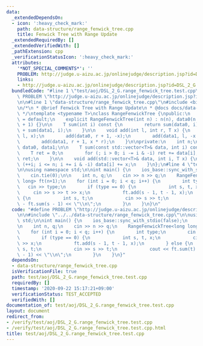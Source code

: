 ```yaml
---
data:
  _extendedDependsOn:
  - icon: ':heavy_check_mark:'
    path: data-structure/range_fenwick_tree.cpp
    title: Fenwick Tree with Range Update
  _extendedRequiredBy: []
  _extendedVerifiedWith: []
  _pathExtension: cpp
  _verificationStatusIcon: ':heavy_check_mark:'
  attributes:
    '*NOT_SPECIAL_COMMENTS*': ''
    PROBLEM: http://judge.u-aizu.ac.jp/onlinejudge/description.jsp?id=DSL_2_G
    links:
    - http://judge.u-aizu.ac.jp/onlinejudge/description.jsp?id=DSL_2_G
  bundledCode: "#line 1 \"test/aoj/DSL_2_G.range_fenwick_tree.test.cpp\"\n#define\
    \ PROBLEM \"http://judge.u-aizu.ac.jp/onlinejudge/description.jsp?id=DSL_2_G\"\
    \n\n#line 1 \"data-structure/range_fenwick_tree.cpp\"\n#include <bits/stdc++.h>\n\
    \n/*\n * @brief Fenwick Tree with Range Update\n * @docs docs/data-structure/range_fenwick_tree.md\n\
    \ */\ntemplate <typename T>\nclass RangeFenwickTree {\npublic:\n    RangeFenwickTree()\
    \ = default;\n    explicit RangeFenwickTree(int n) : n(n), data0(n + 1), data1(n\
    \ + 1) {}\n\n    T sum(int i) const {\n        return sum(data0, i) * (i - 1)\
    \ + sum(data1, i);\n    }\n\n    void add(int l, int r, T x) {\n        add(data0,\
    \ l, x);\n        add(data0, r + 1, -x);\n        add(data1, l, -x * (l - 1));\n\
    \        add(data1, r + 1, x * r);\n    }\n\nprivate:\n    int n;\n    std::vector<T>\
    \ data0, data1;\n\n    T sum(const std::vector<T>& data, int i) const {\n    \
    \    T ret = 0;\n        for (; i > 0; i -= i & -i) ret += data[i];\n        return\
    \ ret;\n    }\n\n    void add(std::vector<T>& data, int i, T x) {\n        for\
    \ (++i; i <= n; i += i & -i) data[i] += x;\n    }\n};\n#line 4 \"test/aoj/DSL_2_G.range_fenwick_tree.test.cpp\"\
    \n\nusing namespace std;\n\nint main() {\n    ios_base::sync_with_stdio(false);\n\
    \    cin.tie(0);\n\n    int n, q;\n    cin >> n >> q;\n    RangeFenwickTree<long\
    \ long> ft(n+1);\n    for (int i = 0; i < q; i++) {\n        int type;\n     \
    \   cin >> type;\n        if (type == 0) {\n            int s, t, x;\n       \
    \     cin >> s >> t >> x;\n            ft.add(s - 1, t - 1, x);\n        } else\
    \ {\n            int s, t;\n            cin >> s >> t;\n            cout << ft.sum(t)\
    \ - ft.sum(s - 1) << \"\\n\";\n        }\n    }\n}\n"
  code: "#define PROBLEM \"http://judge.u-aizu.ac.jp/onlinejudge/description.jsp?id=DSL_2_G\"\
    \n\n#include \"../../data-structure/range_fenwick_tree.cpp\"\n\nusing namespace\
    \ std;\n\nint main() {\n    ios_base::sync_with_stdio(false);\n    cin.tie(0);\n\
    \n    int n, q;\n    cin >> n >> q;\n    RangeFenwickTree<long long> ft(n+1);\n\
    \    for (int i = 0; i < q; i++) {\n        int type;\n        cin >> type;\n\
    \        if (type == 0) {\n            int s, t, x;\n            cin >> s >> t\
    \ >> x;\n            ft.add(s - 1, t - 1, x);\n        } else {\n            int\
    \ s, t;\n            cin >> s >> t;\n            cout << ft.sum(t) - ft.sum(s\
    \ - 1) << \"\\n\";\n        }\n    }\n}"
  dependsOn:
  - data-structure/range_fenwick_tree.cpp
  isVerificationFile: true
  path: test/aoj/DSL_2_G.range_fenwick_tree.test.cpp
  requiredBy: []
  timestamp: '2020-09-22 15:17:21+09:00'
  verificationStatus: TEST_ACCEPTED
  verifiedWith: []
documentation_of: test/aoj/DSL_2_G.range_fenwick_tree.test.cpp
layout: document
redirect_from:
- /verify/test/aoj/DSL_2_G.range_fenwick_tree.test.cpp
- /verify/test/aoj/DSL_2_G.range_fenwick_tree.test.cpp.html
title: test/aoj/DSL_2_G.range_fenwick_tree.test.cpp
---
```

